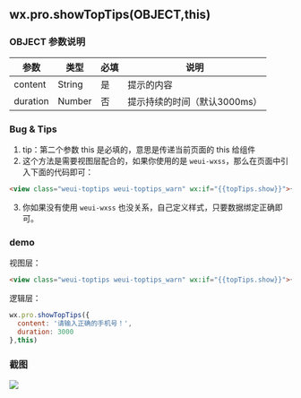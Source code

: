 ## wx.pro.showTopTips(OBJECT,this)

### OBJECT 参数说明

|   参数   |  类型  | 必填 |             说明             |
| -------- | ------ | ---- | ---------------------------- |
| content  | String |  是  |          提示的内容          |
| duration | Number |  否  | 提示持续的时间（默认3000ms） |

### Bug & Tips

1. tip：第二个参数 this 是必填的，意思是传递当前页面的 this 给组件
2. 这个方法是需要视图层配合的，如果你使用的是 `weui-wxss`，那么在页面中引入下面的代码即可：

```html
<view class="weui-toptips weui-toptips_warn" wx:if="{{topTips.show}}">{{topTips.content}}</view>
```

3. 你如果没有使用 `weui-wxss` 也没关系，自己定义样式，只要数据绑定正确即可。

### demo

视图层：

```html
<view class="weui-toptips weui-toptips_warn" wx:if="{{topTips.show}}">{{topTips.content}}</view>
```

逻辑层：

```js
wx.pro.showTopTips({
  content: '请输入正确的手机号！',
  duration: 3000
},this)
```

### 截图

![](http://cdn.wakeuptocode.me/414889324205353169.jpg)
